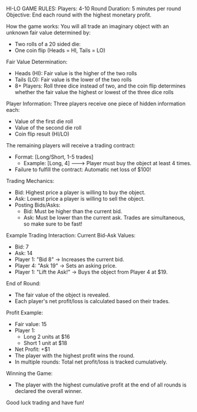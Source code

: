 HI-LO GAME RULES:
Players: 4-10
Round Duration: 5 minutes per round
Objective: End each round with the highest monetary profit.

How the game works:
You will all trade an imaginary object with an unknown fair value determined by:
- Two rolls of a 20 sided die:
- One coin flip (Heads = HI, Tails = LO)

Fair Value Determination:
- Heads (HI): Fair value is the higher of the two rolls
- Tails (LO): Fair value is the lower of the two rolls
- 8+ Players: Roll three dice instead of two, and the coin flip determines whether the fair value the highest or lowest of the three dice rolls

Player Information:
Three players receive one piece of hidden information each:
- Value of the first die roll
- Value of the second die roll
- Coin flip result (HI/LO)

The remaining players will receive a trading contract:
- Format: [Long/Short, 1-5 trades]
    - Example: [Long, 4] ---> Player must buy the object at least 4 times.
- Failure to fulfill the contract: Automatic net loss of $100!

Trading Mechanics:
- Bid: Highest price a player is willing to buy the object.
- Ask: Lowest price a player is willing to sell the object.
- Posting Bids/Asks:
    - Bid: Must be higher than the current bid.
    - Ask: Must be lower than the current ask.
    Trades are simultaneous, so make sure to be fast!

Example Trading Interaction:
Current Bid-Ask Values:
- Bid: 7
- Ask: 14
- Player 1: "Bid 8" → Increases the current bid.
- Player 4: "Ask 19" → Sets an asking price.
- Player 1: "Lift the Ask!" → Buys the object from Player 4 at $19.

End of Round:
- The fair value of the object is revealed.
- Each player's net profit/loss is calculated based on their trades.

Profit Example:
- Fair value: 15
- Player 1:
    - Long 2 units at $16
    - Short 1 unit at $18
- Net Profit: +$1
- The player with the highest profit wins the round.
- In multiple rounds: Total net profit/loss is tracked cumulatively.

Winning the Game:
- The player with the highest cumulative profit at the end of all rounds is declared the overall winner.

Good luck trading and have fun!